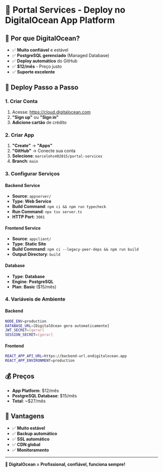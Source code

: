 # 🚀 Portal Services - Deploy no DigitalOcean App Platform

## 🎯 Por que DigitalOcean?
- ✅ **Muito confiável** e estável
- ✅ **PostgreSQL gerenciado** (Managed Database)
- ✅ **Deploy automático** do GitHub
- ✅ **$12/mês** - Preço justo
- ✅ **Suporte excelente**

## 🚀 Deploy Passo a Passo

### **1. Criar Conta**
1. Acesse: https://cloud.digitalocean.com
2. **"Sign up"** ou **"Sign in"**
3. **Adicione cartão** de crédito

### **2. Criar App**
1. **"Create"** → **"Apps"**
2. **"GitHub"** → Conecte sua conta
3. **Selecione**: `marcelohs402015/portal-services`
4. **Branch**: `main`

### **3. Configurar Serviços**

#### **Backend Service**
- **Source**: `appserver/`
- **Type**: **Web Service**
- **Build Command**: `npm ci && npm run typecheck`
- **Run Command**: `npx tsx server.ts`
- **HTTP Port**: `3001`

#### **Frontend Service**
- **Source**: `appclient/`
- **Type**: **Static Site**
- **Build Command**: `npm ci --legacy-peer-deps && npm run build`
- **Output Directory**: `build`

#### **Database**
- **Type**: **Database**
- **Engine**: **PostgreSQL**
- **Plan**: **Basic** ($15/mês)

### **4. Variáveis de Ambiente**

#### **Backend**
```bash
NODE_ENV=production
DATABASE_URL=[DigitalOcean gera automaticamente]
JWT_SECRET=[gerar]
SESSION_SECRET=[gerar]
```

#### **Frontend**
```bash
REACT_APP_API_URL=https://backend-url.ondigitalocean.app
REACT_APP_ENVIRONMENT=production
```

## 💰 Preços
- **App Platform**: $12/mês
- **PostgreSQL Database**: $15/mês
- **Total**: ~$27/mês

## 🎉 Vantagens
- ✅ **Muito estável**
- ✅ **Backup automático**
- ✅ **SSL automático**
- ✅ **CDN global**
- ✅ **Monitoramento**

---

**🎯 DigitalOcean = Profissional, confiável, funciona sempre!**
